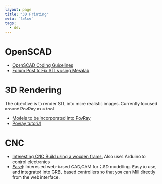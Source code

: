 ```yaml
---
layout: page
title: "3D Printing"
meta: "false"
tags:
  - dev
---
```



# OpenSCAD 

- [OpenSCAD Coding Guidelines](/info/openscad-coding-guidelines)
- [Forum Post to Fix STLs using Meshlab](http://www.shapeways.com/forum/index.php?t=msg&th=1704&start=0&S=8acada7d3cfec6486dac50760db28646)

# 3D Rendering

The objective is to render STL into more realistic images.  Currently focused around PovRay as a tool


- [Models to be incorporated into PovRay](http://objects.povworld.org/cat)
- [Povray tutorial](http://www.f-lohmueller.de/pov_tut/pov__eng.htm)

# CNC

- [Interesting CNC Build using a wooden frame.](http://www.instructables.com/id/Arduino-CNC)  Also uses Arduino to control electronics
- [Easel](http://www.easel.com): Interested web-based CAD/CAM for 2.5D modelling.  Easy to use, and integrated into GRBL based controllers so that you can Mill directly from the web interface.
